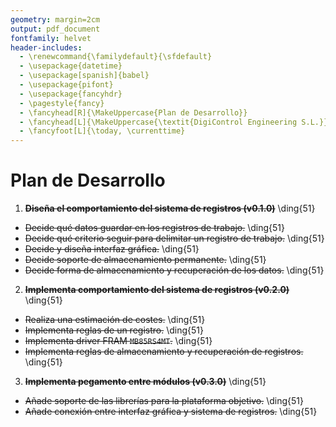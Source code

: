 ```yaml
---
geometry: margin=2cm
output: pdf_document
fontfamily: helvet
header-includes:
  - \renewcommand{\familydefault}{\sfdefault}
  - \usepackage{datetime}
  - \usepackage[spanish]{babel}
  - \usepackage{pifont}
  - \usepackage{fancyhdr}
  - \pagestyle{fancy}
  - \fancyhead[R]{\MakeUppercase{Plan de Desarrollo}}
  - \fancyhead[L]{\MakeUppercase{\textit{DigiControl Engineering S.L.}}}
  - \fancyfoot[L]{\today, \currenttime}
---
```


# Plan de Desarrollo

1. ~~**Diseña el comportamiento del sistema de registros (v0.1.0)**~~ \ding{51}

- ~~Decide qué datos guardar en los registros de trabajo.~~ \ding{51}
- ~~Decide qué criterio seguir para delimitar un registro de trabajo.~~ \ding{51}
- ~~Decide y diseña interfaz gráfica.~~ \ding{51}
- ~~Decide soporte de almacenamiento permanente.~~ \ding{51}
- ~~Decide forma de almacenamiento y recuperación de los datos.~~ \ding{51}

2. ~~**Implementa comportamiento del sistema de registros (v0.2.0)**~~ \ding{51}

- ~~Realiza una estimación de costes.~~ \ding{51}
- ~~Implementa reglas de un registro.~~ \ding{51}
- ~~Implementa driver FRAM `MB85RS4MT`.~~ \ding{51}
- ~~Implementa reglas de almacenamiento y recuperación de registros.~~ \ding{51}

3. ~~**Implementa pegamento entre módulos (v0.3.0)**~~ \ding{51}

- ~~Añade soporte de las librerías para la plataforma objetivo.~~ \ding{51}
- ~~Añade conexión entre interfaz gráfica y sistema de registros.~~ \ding{51}
